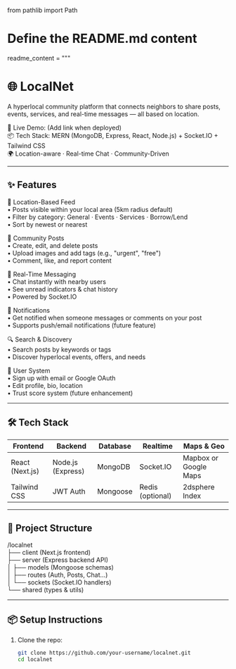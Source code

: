 from pathlib import Path

# Define the README.md content
readme_content = """
# 🌐 LocalNet  
A hyperlocal community platform that connects neighbors to share posts, events, services, and real-time messages — all based on location.

🚀 Live Demo: (Add link when deployed)  
📦 Tech Stack: MERN (MongoDB, Express, React, Node.js) + Socket.IO + Tailwind CSS  
🌍 Location-aware · Real-time Chat · Community-Driven

---

## ✨ Features

🧭 Location-Based Feed  
• Posts visible within your local area (5km radius default)  
• Filter by category: General · Events · Services · Borrow/Lend  
• Sort by newest or nearest  

📝 Community Posts  
• Create, edit, and delete posts  
• Upload images and add tags (e.g., "urgent", "free")  
• Comment, like, and report content  

💬 Real-Time Messaging  
• Chat instantly with nearby users  
• See unread indicators & chat history  
• Powered by Socket.IO  

🔔 Notifications  
• Get notified when someone messages or comments on your post  
• Supports push/email notifications (future feature)  

🔍 Search & Discovery  
• Search posts by keywords or tags  
• Discover hyperlocal events, offers, and needs  

👤 User System  
• Sign up with email or Google OAuth  
• Edit profile, bio, location  
• Trust score system (future enhancement)

---

## 🛠 Tech Stack

| Frontend   | Backend       | Database | Realtime | Maps & Geo |
|------------|---------------|----------|----------|------------|
| React (Next.js) | Node.js (Express) | MongoDB  | Socket.IO | Mapbox or Google Maps |
| Tailwind CSS | JWT Auth      | Mongoose | Redis (optional) | 2dsphere Index |

---

## 📁 Project Structure

/localnet  
├── client (Next.js frontend)  
├── server (Express backend API)  
│   ├── models (Mongoose schemas)  
│   ├── routes (Auth, Posts, Chat...)  
│   └── sockets (Socket.IO handlers)  
└── shared (types & utils)

---

## 📦 Setup Instructions

1. Clone the repo:
   ```bash
   git clone https://github.com/your-username/localnet.git
   cd localnet
